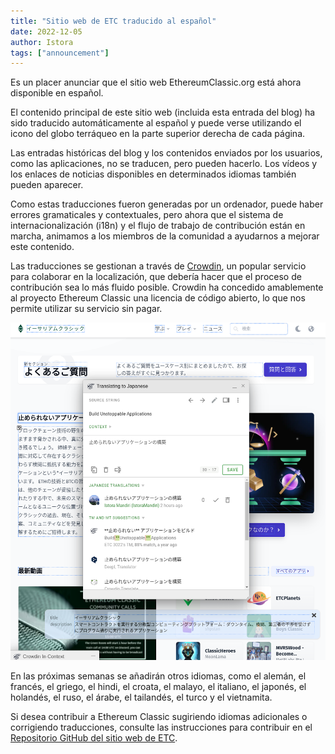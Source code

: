 ```yaml
---
title: "Sitio web de ETC traducido al español"
date: 2022-12-05
author: Istora
tags: ["announcement"]
---
```


Es un placer anunciar que el sitio web EthereumClassic.org está ahora disponible en español.

El contenido principal de este sitio web (incluida esta entrada del blog) ha sido traducido automáticamente al español y puede verse utilizando el icono del globo terráqueo en la parte superior derecha de cada página. 

Las entradas históricas del blog y los contenidos enviados por los usuarios, como las aplicaciones, no se traducen, pero pueden hacerlo. Los vídeos y los enlaces de noticias disponibles en determinados idiomas también pueden aparecer.

Como estas traducciones fueron generadas por un ordenador, puede haber errores gramaticales y contextuales, pero ahora que el sistema de internacionalización (i18n) y el flujo de trabajo de contribución están en marcha, animamos a los miembros de la comunidad a ayudarnos a mejorar este contenido.

Las traducciones se gestionan a través de [Crowdin](https://crowdin.com), un popular servicio para colaborar en la localización, que debería hacer que el proceso de contribución sea lo más fluido posible. Crowdin ha concedido amablemente al proyecto Ethereum Classic una licencia de código abierto, lo que nos permite utilizar su servicio sin pagar.

![Captura de pantalla del editor en línea de Crowdin](./crowdin.png)

En las próximas semanas se añadirán otros idiomas, como el alemán, el francés, el griego, el hindi, el croata, el malayo, el italiano, el japonés, el holandés, el ruso, el árabe, el tailandés, el turco y el vietnamita. 

Si desea contribuir a Ethereum Classic sugiriendo idiomas adicionales o corrigiendo traducciones, consulte las instrucciones para contribuir en el [Repositorio GitHub del sitio web de ETC](https://github.com/ethereumclassic/ethereumclassic.github.io).
